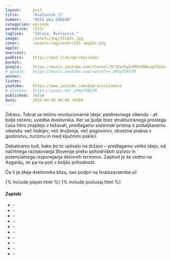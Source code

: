 ```yaml
---
layout: 	post
title:  	"Dvelovnik 🗓️"
number: 	"#251 aka S06E48"
categories:	epizode
permalink:	/251/
tagline: 	"Zdravo. Dvelovnik." 
image:		/assets/img/251@2x.jpg
cover:		/assets/img/cover/251 img@2x.png
apple:		
overcast:	
podkite:	https://pod.link/opr/episode/
pocket:		
google:		https://music.youtube.com/channel/UCIEeoGykzM542RWLwgCDoJw
# google:	https://music.youtube.com/watch?v=_oPGyT56S7M
anchor:		
listen:		
youtube:	https://www.youtube.com/@opravicujemose
# youtube:	https://youtu.be/_oPGyT56S7M
published:	false
date: 		2025-03-09 06:00 +0200
---
```


Zdravo. Tokrat se lotimo revolucionarne ideje: petdnevnega vikenda - ali bolje rečeno, uvedbe dvelovnika. Ker se ljudje brez strukturiranega prostega časa hitro znajdejo v težavah, predlagamo sistemski pristop k podaljšanemu vikendu: več hobijev, več druženja, več pogovorov, obvezna praksa v gostinstvu, turizmu in med ključnimi poklici. 

Debatiramo tudi, kako bo to vplivalo na državo – predlagamo veliko idejo, od načrtnega raziskovanja Slovenije preko pohodniških izzivov in potencialnega razporejanja delovnih terminov. Zaphod je še vedno na Asgardu, mi pa na poti v boljšo prihodnost. 

Če ti je ideja dvelovnika blizu, nas podpri na hvalazavseribe.si! 

{% include player.html %}
{% include poslusaj.html %}

<!--break-->

#### Zapiski

- []() - 
- []() - 
- []() - 
- []() - 
- []() - 
- []() - 
- []() - 
- []() - 
- []() - 
- []() - 